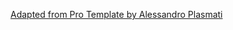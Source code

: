 [Adapted from Pro Template by Alessandro Plasmati](https://fding253.github.io/resume/ProTemplate-AlessandroPlasmati/FD_Resume2018.pdf)
